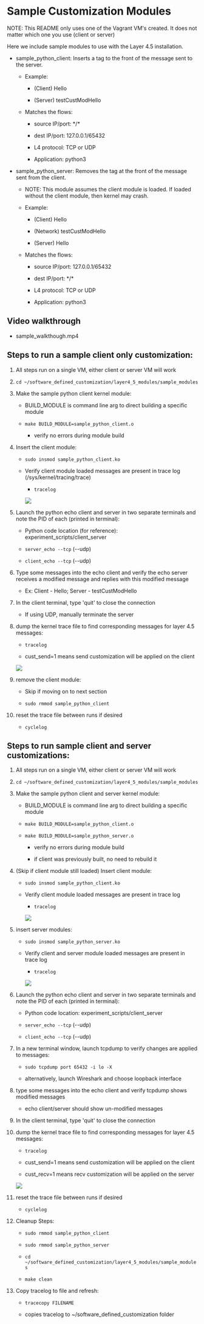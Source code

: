# Sample Customization Modules

NOTE: This README only uses one of the Vagrant VM's created.  It does not matter which one you use (client or server)


Here we include sample modules to use with the Layer 4.5 installation.


* sample\_python\_client: Inserts a tag to the front of the message sent to
the server.

    * Example:

        * (Client) Hello

        * (Server) testCustModHello

    * Matches the flows:

      * source IP/port: \*/\*

      * dest IP/port: 127.0.0.1/65432

      * L4 protocol: TCP or UDP

      * Application: python3


* sample\_python\_server: Removes the tag at the front of the message sent from
the client.

    * NOTE: This module assumes the client module is loaded.  If loaded without
    the client module, then kernel may crash.

    * Example:

        * (Client) Hello

        * (Network) testCustModHello

        * (Server) Hello

    * Matches the flows:

      * source IP/port: 127.0.0.1/65432

      * dest IP/port: \*/\*

      * L4 protocol: TCP or UDP

      * Application: python3    


## Video walkthrough

* sample_walkthough.mp4


## Steps to run a sample client only customization:

1) All steps run on a single VM, either client or server VM will work

1) `cd ~/software_defined_customization/layer4_5_modules/sample_modules`

1) Make the sample python client kernel module:

    * BUILD\_MODULE is command line arg to direct building a specific module

    * `make BUILD_MODULE=sample_python_client.o`

        * verify no errors during module build


1) Insert the client module:

    * `sudo insmod sample_python_client.ko`

    * Verify client module loaded messages are present in trace log (/sys/kernel/tracing/trace)

        * `tracelog`

       ![](../assets/client_load.png)


1) Launch the python echo client and server in two separate terminals and note the PID of each (printed in terminal):

    * Python code location (for reference): experiment_scripts/client\_server

    * `server_echo --tcp` (--udp)

    * `client_echo --tcp` (--udp)



1) Type some messages into the echo client and verify the echo server receives
a modified message and replies with this modified message

    * Ex: Client - Hello; Server - testCustModHello


1) In the client terminal, type 'quit' to close the connection

    * If using UDP, manually terminate the server


1) dump the kernel trace file to find corresponding messages for layer 4.5 messages:

    * `tracelog`

    * cust\_send=1 means send customization will be applied on the client

    ![](../assets/client_assign.png)



1) remove the client module:

    * Skip if moving on to next section

    * `sudo rmmod sample_python_client`


1) reset the trace file between runs if desired

    * `cyclelog`


## Steps to run sample client and server customizations:

1) All steps run on a single VM, either client or server VM will work

1) `cd ~/software_defined_customization/layer4_5_modules/sample_modules`

1) Make the sample python client and server kernel module:

    * BUILD\_MODULE is command line arg to direct building a specific module

    * `make BUILD_MODULE=sample_python_client.o`

    *  `make BUILD_MODULE=sample_python_server.o`

        * verify no errors during module build

        * if client was previously built, no need to rebuild it


1) (Skip if client module still loaded) Insert client module:

    * `sudo insmod sample_python_client.ko`

    * Verify client module loaded messages are present in trace log

        * `tracelog`

        ![](../assets/client_load.png)


1) insert server modules:

    * `sudo insmod sample_python_server.ko`

    * Verify client and server module loaded messages are present in trace log

        * `tracelog`

        ![](../assets/server_load.png)



1) Launch the python echo client and server in two separate terminals and note the PID of each (printed in terminal):

    * Python code location: experiment_scripts/client\_server

    * `server_echo --tcp` (--udp)

    * `client_echo --tcp` (--udp)


1) In a new terminal window, launch tcpdump to verify changes are applied to messages:

    * `sudo tcpdump port 65432 -i lo -X`

    * alternatively, launch Wireshark and choose loopback interface



1) type some messages into the echo client and verify tcpdump shows modified messages

    * echo client/server should show un-modified messages


1) In the client terminal, type 'quit' to close the connection


1) dump the kernel trace file to find corresponding messages for layer 4.5 messages:

    * `tracelog`

    * cust\_send=1 means send customization will be applied on the client

    * cust\_recv=1 means recv customization will be applied on the server

    ![](../assets/both_assign.png)


1) reset the trace file between runs if desired

    * `cyclelog`



1) Cleanup Steps:

    * `sudo rmmod sample_python_client`

    * `sudo rmmod sample_python_server`

    * `cd ~/software_defined_customization/layer4_5_modules/sample_modules`

    * `make clean`

  


1) Copy tracelog to file and refresh:

    * `tracecopy FILENAME`

    * copies tracelog to ~/software_defined_customization folder
